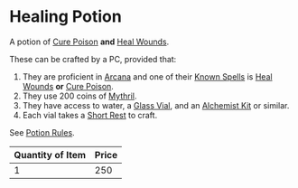 # Healing Potion

A potion of [Cure Poison](../../../Magic/Spells/Spells%20by%20Level/Level%201/Cure%20Poison.md) **and** [Heal Wounds](../../../Magic/Spells/Spells%20by%20Level/Level%201/Heal%20Wounds.md).

These can be crafted by a PC, provided that:

1. They are proficient in [Arcana](../../../Player%20Characters/Skills/Arcana.md) and one of their [Known Spells](../../../Magic/Spellcasting/Spell%20Learning/Known%20Spells.md) is [Heal Wounds](../../../Magic/Spells/Spells%20by%20Level/Level%201/Heal%20Wounds.md) **or** [Cure Poison](../../../Magic/Spells/Spells%20by%20Level/Level%201/Cure%20Poison.md).
2. They use 200 coins of [Mythril](../../../Magic/Spellcasting/Mythril.md).
3. They have access to water, a [Glass Vial](../10%20Coins/Glass%20Vial.md), and an [Alchemist Kit](../100%20Coins/Alchemist%20Kit.md) or similar.
4. Each vial takes a [Short Rest](../../../Game%20Procedures/Core%20Procedures/Resting.md#Short%20Rest) to craft.

See [Potion Rules](../../../Magic/Crafting/Potion%20Rules.md).

| Quantity of Item | Price |
| ---------------- | ----- |
| 1                | 250   |
